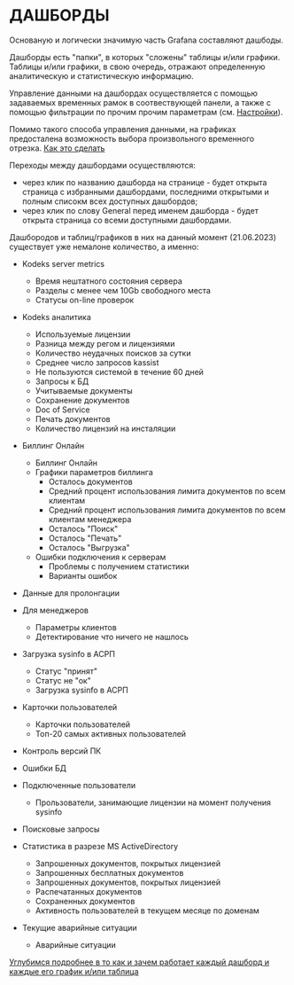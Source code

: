 # ДАШБОРДЫ

Основаную и логически значимую часть Grafana составляют дашбоды.

Дашборды есть "папки", в которых "сложены" таблицы и/или графики. Таблицы и/или графики, в свою очередь, отражают определенную аналитическую и статистическую информацию.

Управление данными на дашбордах осуществляется с помощью задаваемых временных рамок в соотвествующей панели, а также с помощью фильтрации по прочим прочим параметрам (см. [Настройки](chapter-6.md)).

Помимо такого способа управления данными, на графиках предосталена возможность выбора произвольного временного отрезка. [Как это сделать](chapter-6.md#управление-временем-в-дашбордах)

Переходы между дашбордами осуществляются: 
- через клик по названию дашборда на странице - будет открыта страница с избранными дашбордами, последними открытыми и полным списокм всех доступных дашбордов;
- через клик по слову General перед именем дашборда - будет открыта страница со всеми доступными дашбордами.

Дашбородов и таблиц/графиков в них на данный момент (21.06.2023) существует уже немалоне количество, а именно:

- Kodeks server metrics
  - Время нештатного состояния сервера
  - Разделы с менее чем 10Gb свободного места
  - Статусы on-line проверок

- Kodeks аналитика
  - Используемые лицензии
  - Разница между регом и лицензиями
  - Количество неудачных поисков за сутки
  - Среднее число запросов kassist
  - Не пользуются системой в течение 60 дней
  - Запросы к БД
  - Учитываемые документы
  - Сохранение документов
  - Doc of Service
  - Печать документов
  - Количество лицензий на инсталяции

- Биллинг Онлайн
  - Биллинг Онлайн
  - Графики параметров биллинга
    - Осталось документов
    - Средний процент использования лимита документов по всем клиентам 
    - Средний процент использования лимита документов по всем клиентам менеджера
    - Осталось "Поиск"
    - Осталось "Печать"
    - Осталось "Выгрузка"
  - Ошибки подключения к серверам
    - Проблемы с получением статистики
    - Варианты ошибок

- Данные для пролонгации

- Для менеджеров
  - Параметры клиентов
  - Детектирование что ничего не нашлось

- Загрузка sysinfo в АСРП
  - Статус "принят"
  - Статус не "ок"
  - Загрузка sysinfo в АСРП

- Карточки пользователей
  - Карточки пользователей
  - Топ-20 самых активных пользователей
  
- Контроль версий ПК

- Ошибки БД

- Подключенные пользователи
  - Прользователи, занимающие лицензии на момент получения sysinfo

- Поисковые запросы

- Статистика в разрезе MS ActiveDirectory
  - Запрошенных документов, покрытых лицензией
  - Запрошенных бесплатных документов
  - Запрошенных документов, покрытых лицензией
  - Распечатанных документов
  - Сохраненных документов
  - Активность пользователей в текущем месяце по доменам

- Текущие аварийные ситуации
  - Аварийные ситуации

[Углубимся подробнее в то как и зачем работает каждый дашборд и каждые его график и/или таблица](chapter-7_1.md)
